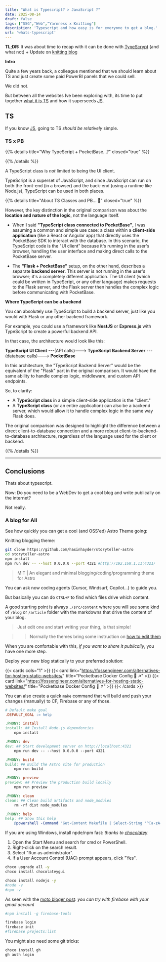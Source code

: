 ```yaml
---
title: "What is Typescript? > JavaScript ?"
date: 2025-08-14
draft: false
tags: ["SSG","Web","Yarnness x Knitting"]
description: 'Typescript and how easy is for everyone to get a blog.'
url: 'whats-typescript'
---
```


**TL;DR:** It was about time to recap with it can be done with [TypeScrypt](#ts) (and what not) + Update on [knitting blog](#a-blog-for-all)

**Intro**

Quite a few years back, a colleague mentioned that we should learn about TS and just create some paid PowerBI panels that we could sell.

We did not.

But between all the websites Ive been exploring with, its time to put together [what it is TS](#ts) and how it superseeds [JS](https://jalcocert.github.io/JAlcocerT/javascript-for-static-websites/).

## TS

If you know [JS](https://jalcocert.github.io/JAlcocerT/javascript-for-static-websites/), going to TS *should be relatively* simple.



### TS x PB


{{% details title="Why TypeScript + PocketBase...?" closed="true" %}}

{{% /details %}}

A TypeScript class is *not* limited to being the UI client.

TypeScript is a superset of JavaScript, and since JavaScript can run on both the front-end (in a browser) and the back-end (using a runtime like Node.js), TypeScript can be used in both places.

{{% details title="About TS Classes and PB... 🚀" closed="true" %}}

However, the key distinction in the original comparison was about the **location and nature of the logic**, not the language itself.

* When I said **"TypeScript class connected to PocketBase"**, I was assuming a common and simple use case: a class within a **client-side application** (like a React or Angular app) that directly uses the PocketBase SDK to interact with the database. In this scenario, the TypeScript code is the "UI client" because it's running in the user's browser, handling the user interface and making direct calls to the PocketBase server.

* The **"Flask + PocketBase"** setup, on the other hand, describes a separate **backend server**. This server is not running in the user's browser; it's a completely different application. The UI client (which could be written in TypeScript, or any other language) makes requests to the Flask server, and the Flask server then handles the complex logic before communicating with PocketBase.

**Where TypeScript can be a backend**

You can absolutely use TypeScript to build a backend server, just like you would with Flask or any other backend framework.

For example, you could use a framework like **NestJS** or **Express.js** with TypeScript to create a powerful backend API.

In that case, the architecture would look like this:

**TypeScript UI Client** ---(API calls)---> **TypeScript Backend Server** ---(database calls)---> **PocketBase**

In this architecture, the "TypeScript Backend Server" would be the equivalent of the "Flask" part in the original comparison. It would have the same ability to handle complex logic, middleware, and custom API endpoints.

So, to clarify:

* A **TypeScript class** in a simple client-side application is the "client."
* A **TypeScript class** (or an entire application) can also be a backend server, which would allow it to handle complex logic in the same way Flask does.

The original comparison was designed to highlight the difference between a direct client-to-database connection and a more robust client-to-backend-to-database architecture, regardless of the language used for the client or backend.

{{% /details %}}



---

## Conclusions

Thats about typescript.

Now: Do you need to be a WebDev to get a cool blog and write publically on the internet?

Not really.

### A blog for All

See how quickly you can get a cool (and OSS'ed) Astro Theme going:

Knitting blogging theme: 

```sh
git clone https://github.com/hasinhayder/storyteller-astro
cd storyteller-astro
npm install
npm run dev -- --host 0.0.0.0 --port 4321 #http://192.168.1.11:4321/
```

> MIT | An elegant and minimal blogging/coding/programming theme for Astro


You can ask now coding agents (Cursor, Windsurf, Copilot...) to guide you.

But basically you can do `CTRL+F` to find which files drive which content.

A good starting point is always `./src/content` where you will see some kind of `/blog` or `/article` folder with the markdowns that drive the content of your blog.

> Just edit one and start writing your thing, is that simple!

> > Normally the themes bring some instruction on [how to edit them](https://github.com/hasinhayder/storyteller-astro?tab=readme-ov-file#-content-creation)

When you are confortable with this, *if you want to share it publically*, you have one more step.

Deploy your new blog statically to your preferred solution:

{{< cards cols="1" >}}
  {{< card link="https://fossengineer.com/alternatives-for-hosting-static-websites/" title="Pocketbase Docker Config 🐋 ↗" >}}
  {{< card link="https://fossengineer.com/alternatives-for-hosting-static-websites/" title="Pocketbase Docker Config 🐋 ↗" >}}
{{< /cards >}}


You can also create a quick `make` command that will build and push your changes (manually) to CF, Firebase or any of those.

```makefile
# Default make goal
.DEFAULT_GOAL := help

.PHONY: install
install: ## Install Node.js dependencies
    npm install

.PHONY: dev
dev: ## Start development server on http://localhost:4321
    npm run dev -- --host 0.0.0.0 --port 4321

.PHONY: build
build: ## Build the Astro site for production
    npm run build

.PHONY: preview
preview: ## Preview the production build locally
    npm run preview

.PHONY: clean
clean: ## Clean build artifacts and node_modules
    rm -rf dist node_modules

.PHONY: help
help: ## Show this help
    @powershell -Command "Get-Content Makefile | Select-String '^[a-zA-Z0-9_.-]+:.*?##' | ForEach-Object { $$line = $$_.Line; if ($$line -match '^([a-zA-Z0-9_.-]+):.*?##\s*(.+)') { Write-Host ('{0,-20} {1}' -f $$matches[1], $$matches[2]) -ForegroundColor Cyan } }"
```

If you are using Windows, install npde/npm fast: *thanks to [chocolatey](https://jalcocert.github.io/JAlcocerT/how-to-use-chocolatey-windows/)*

1. Open the Start Menu and search for cmd or PowerShell.
2. Right-click on the search result.
3. Select "Run as administrator".
4. If a User Account Control (UAC) prompt appears, click "Yes".

```sh
choco upgrade all -y
choco install chocolateygui

choco install nodejs -y
#node -v
#npm -v
```

As seen with the [moto bloger post](https://jalcocert.github.io/JAlcocerT/web-for-moto-blogger/): *you can try with firebase with your gmail account*

```sh
#npm install -g firebase-tools

firebase login
firebase init
#firebase projects:list
```

You might also need some git tricks:

```sh
choco install gh
gh auth login
```